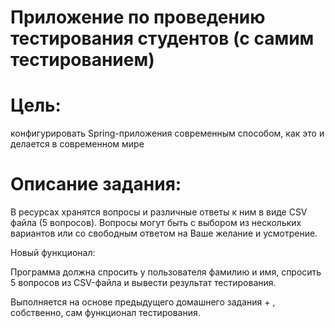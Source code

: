 # Приложение по проведению тестирования студентов (с самим тестированием)

# Цель:

конфигурировать Spring-приложения современным способом, как это и делается в современном мире

# Описание задания:
В ресурсах хранятся вопросы и различные ответы к ним в виде CSV файла (5 вопросов). 
Вопросы могут быть с выбором из нескольких вариантов или со свободным ответом на Ваше желание и усмотрение. 

Новый функционал: 

Программа должна спросить у пользователя фамилию и имя, спросить 5 вопросов из CSV-файла и вывести результат тестирования. 

Выполняется на основе предыдущего домашнего задания + , собственно, сам функционал тестирования.